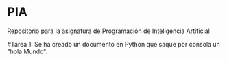 # PIA
Repositorio para la asignatura de Programación de Inteligencia Artificial

#Tarea 1:
Se ha creado un documento en Python que saque por consola un "hola Mundo".
